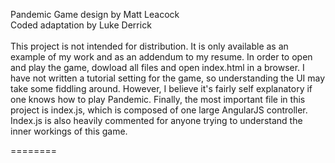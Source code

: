 Pandemic
Game design by Matt Leacock <br>
Coded adaptation by Luke Derrick<br>
<br>
This project is not intended for distribution. It is only available as an example of my work and as an addendum to my resume. In order to open and play the game, dowload all files and open index.html in a browser. I have not written a tutorial setting for the game, so understanding the UI may take some fiddling around. However, I believe it's fairly self explanatory if one knows how to play Pandemic. Finally, the most important file in this project is index.js, which is composed of one large AngularJS controller. Index.js is also heavily commented for anyone trying to understand the inner workings of this game. <br>

========


